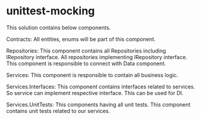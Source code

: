 
# unittest-mocking

This solution contains below components.

Contracts: All entities, enums will be part of this component.

Repositories: This component contains all Repositories including IRepository interface. All repositories implementing IRepository interface. This component is responsible to connect with Data component. 

Services: This component is responsible to contain all business logic.

Services.Interfaces: This component contains interfaces related to services. So service can implement respective interface. This can be used for DI.

Services.UnitTests: This components having all unit tests. This component contains unit tests related to our services. 


